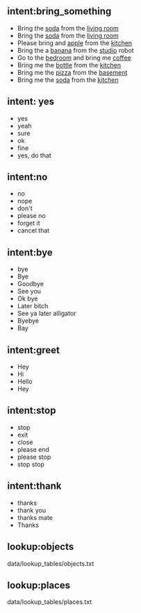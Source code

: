 ## intent:bring_something
- Bring the [soda](object) from the [living room](place)
- Bring the [soda](object) from the [living room](place)
- Please bring and [apple](object) from the [kitchen](place)
- Bring the a [banana](object) from the [studio](place) robot
- Go to the [bedroom](place) and bring me [coffee](object)
- Bring me the [bottle](object) from the [kitchen](place)
- Bring me the [pizza](object) from the [basement](place)
- Bring me the [soda](object) from the [kitchen](place)

## intent: yes
- yes
- yeah
- sure
- ok
- fine
- yes, do that

## intent:no
- no
- nope
- don't
- please no
- forget it
- cancel that

## intent:bye
- bye
- Bye
- Goodbye
- See you
- Ok bye
- Later bitch
- See ya later alligator
- Byebye
- Bay

## intent:greet
- Hey
- Hi
- Hello
- Hey

## intent:stop
- stop
- exit
- close
- please end
- please stop
- stop stop

## intent:thank
- thanks
- thank you
- thanks mate
- Thanks

## lookup:objects
  data/lookup_tables/objects.txt

## lookup:places
  data/lookup_tables/places.txt